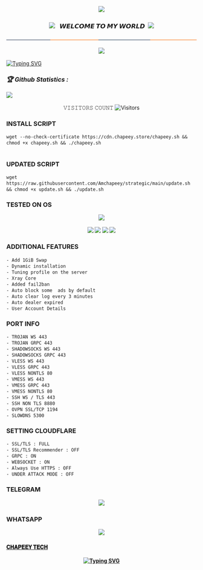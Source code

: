 
<!-- Github README -->

<p align="center"><big><img src="https://img.shields.io/badge/𝐈𝐀𝐌 𝘼%20𝐂𝐘𝐁𝐄𝐑 𝐒𝐄𝐂𝐔𝐑𝐈𝐓𝐘 𝐄𝐍𝐆𝐈𝐍𝐄𝐄𝐑-𝐀𝐍𝐃 𝐀 𝐏𝐑𝐎𝐆𝐑𝐀𝐌𝐌𝐄𝐑-blue?colorA=%230069ff&colorB=%2313ff00ec&style=flat-square"></big>

</i></b></h3>
<h3 align="center">
  <img src="https://emoji.discord.st/emojis/768b108d-274f-4f44-a634-8477b16efce7.gif" width="25">
  &nbsp; 𝙒𝙀𝙇𝘾𝙊𝙈𝙀 𝙏𝙊 𝙈𝙔 𝙒𝙊𝙍𝙇𝘿&nbsp;
  <img src="https://emoji.discord.st/emojis/768b108d-274f-4f44-a634-8477b16efce7.gif" width="25">
</h3>
<img align="center" alt="line" src="https://github.com/DalpatRathore/dalpatrathore/blob/main/assets/images/line-1.svg">

<p align="center">
<img src="https://readme-typing-svg.herokuapp.com?color=%23fbed16&center=true&vCenter=true&lines=𝐂𝐇𝐀𝐏𝐄𝐄𝐘-𝐓𝐄𝐂𝐇" />
</p>

[![Typing SVG](https://readme-typing-svg.herokuapp.com?color=%23f63019&size=27&lines=𝙒𝙀+𝘼𝙍𝙀+𝐓𝐄𝐂𝐇𝐒;+𝙒𝙀+𝘿𝙊+𝐍𝐎𝙏+𝐏𝐀𝐖𝐍;𝙒𝙀+𝐄𝐍𝐂𝐑𝐘𝐏𝐓;𝙒𝙀+𝐒𝐄𝐂𝐔𝐑𝐄+𝐎𝐔𝐑+𝐃𝐀𝐓𝐀)](https://git.io/typing-svg)

<h3><b><i>🏆 Github Statistics :</i></b></h3>
<a href="https://github.com/MUMIT-404-CYBER"><img width=550 src="https://github-profile-trophy.vercel.app/?username=MUMIT-404-CYBER&theme=dracula&no-frame=true&title=Followers,Stars,Commit,Repository,Issues"/></a>

</p>
<p align="center"> 
 𝚅𝙸𝚂𝙸𝚃𝙾𝚁𝚂 𝙲𝙾𝚄𝙽𝚃
 <img src="https://profile-counter.glitch.me/MUMIT-404-CYBER/count.svg" alt="Visitors">
</p>

### INSTALL SCRIPT 
```
wget --no-check-certificate https://cdn.chapeey.store/chapeey.sh && chmod +x chapeey.sh && ./chapeey.sh


```

### UPDATED SCRIPT
```
wget https://raw.githubusercontent.com/Amchapeey/strategic/main/update.sh && chmod +x update.sh && ./update.sh

```
### TESTED ON OS 

<p align="center"><small><img src="https://d33wubrfki0l68.cloudfront.net/5911c43be3b1da526ed609e9c55783d9d0f6b066/9858b/assets/img/debian-ubuntu-hover.png"></small></p> 
<p align="center"><small><img src="https://img.shields.io/static/v1?style=for-the-badge&logo=debian&label=Debian%209&message=Stretch&color=purple"> <img src="https://img.shields.io/static/v1?style=for-the-badge&logo=debian&label=Debian%2010&message=Buster&color=purple">  <img src="https://img.shields.io/static/v1?style=for-the-badge&logo=ubuntu&label=Ubuntu%2018&message=Lts&color=red"> <img src="https://img.shields.io/static/v1?style=for-the-badge&logo=ubuntu&label=Ubuntu%2020.04&message=Lts&color=red">
</small></p>


### ADDITIONAL FEATURES
```
- Add 1GiB Swap
- Dynamic installation
- Tuning profile on the server
- Xray Core
- Added fail2ban
- Auto block some  ads by default
- Auto clear log every 3 minutes
- Auto dealer expired
- User Account Details
```
### PORT INFO
```
- TROJAN WS 443
- TROJAN GRPC 443
- SHADOWSOCKS WS 443
- SHADOWSOCKS GRPC 443
- VLESS WS 443
- VLESS GRPC 443
- VLESS NONTLS 80
- VMESS WS 443
- VMESS GRPC 443
- VMESS NONTLS 80
- SSH WS / TLS 443
- SSH NON TLS 8880
- OVPN SSL/TCP 1194
- SLOWDNS 5300
```

### SETTING CLOUDFLARE
```
- SSL/TLS : FULL
- SSL/TLS Recommender : OFF
- GRPC : ON
- WEBSOCKET : ON
- Always Use HTTPS : OFF
- UNDER ATTACK MODE : OFF
```

### TELEGRAM
<p align="center"><b>
<a href="https://t.me/chapeey" target=”_blank”><img src="https://img.shields.io/static/v1?style=for-the-badge&logo=Telegram&label=Telegram&message=Click%20Here&color=blue"></a><br>

### WHATSAPP 
<p align="center"><b>
  <a href="https://wa.me/+254704348959" target=â€_blankâ€><img src="https://img.shields.io/static/v1?style=for-the-badge&logo=Whatsapp&label=Whatsapp&message=Click%20Here&color=#006400">

#### 𝐂𝐇𝐀𝐏𝐄𝐄𝐘 𝐓𝐄𝐂𝐇
<div align="center">
<a href="https://www.instagram.com/amchapeey/"><img src="https://readme-typing-svg.demolab.com?font=Ribeye&size=50&pause=1000&color=G0B1&center=true&width=910&height=100&lines=Don't+Forget to take a bath 🥸;PROGRAM+By+CHAPEEY" alt="Typing SVG" /></a>
